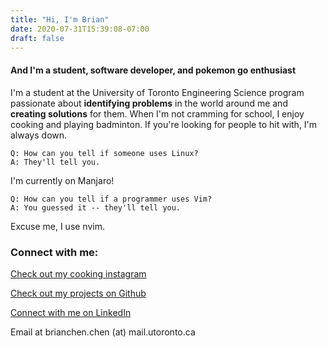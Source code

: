 ```yaml
---
title: "Hi, I'm Brian"
date: 2020-07-31T15:39:08-07:00
draft: false
---
```



####  And I'm a student, software developer, and pokemon go enthusiast

<!-- {{<figure src="profile-picture.jpg" position="center" style="width:250px" alt="Yup, that's me" caption="Let's put a face to the name" >}} -->

I'm a student at the University of Toronto Engineering Science program passionate about **identifying  problems** in the world around me and **creating solutions** for them. 
When I'm not cramming for school, I enjoy cooking and playing badminton. If you're looking for people to hit with, I'm always down.

```
Q: How can you tell if someone uses Linux?
A: They'll tell you.
```
I'm currently on Manjaro!

```
Q: How can you tell if a programmer uses Vim?
A: You guessed it -- they'll tell you.
```
Excuse me, I use nvim.


###  Connect with me:

[Check out my cooking instagram](https://instagram.com/brianschicken)

[Check out my projects on Github](https://github.com/ihasdapie)

[Connect with me on LinkedIn](https://linkedin.com/in/brianchen28914)

Email at brianchen.chen (at) mail.utoronto.ca





